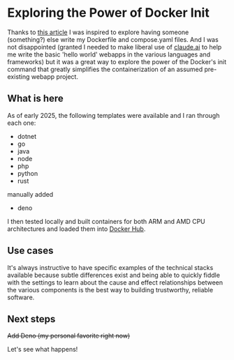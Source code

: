 # Exploring the Power of Docker Init

Thanks to [this article](https://livingdevops.com/devops/docker-init-to-write-dockerfile-docker-compose/) I was inspired to explore having someone (something?) 
else write my Dockerfile and compose.yaml files. And I was not disappointed
(granted I needed to make liberal use of [claude.ai](https://claude.ai) to help me write the basic 
'hello world' webapps in the various languages and frameworks) but it was a
great way to explore the power of the Docker's init command that greatly 
simplifies the containerization of an assumed pre-existing webapp project.

## What is here

As of early 2025, the following templates were available and I ran through each
one:

- dotnet
- go
- java
- node
- php
- python
- rust
  
manually added
- deno

I then tested locally and built containers for both ARM and AMD CPU
architectures and loaded them into [Docker Hub](https://hub.docker.com/u/aaronhmiller).

## Use cases

It's always instructive to have specific examples of the technical stacks
available because subtle differences exist and being able to quickly fiddle with
the settings to learn about the cause and effect relationships between the
various components is the best way to building trustworthy, reliable software.

## Next steps

~~Add Deno (my personal favorite right now)~~ 

Let's see what happens!
